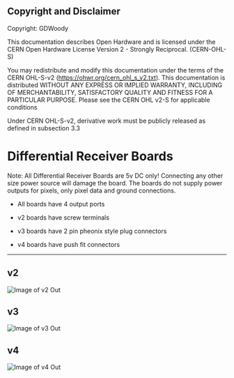 ## Copyright and Disclaimer
Copyright: GDWoody

This documentation describes Open Hardware and is licensed under the CERN Open Hardware License Version 2 - Strongly Reciprocal. (CERN-OHL-S)

You may redistribute and modify this documentation under the terms of the CERN OHL-S-v2 (https://ohwr.org/cern_ohl_s_v2.txt). This documentation is distributed WITHOUT ANY EXPRESS OR IMPLIED WARRANTY, INCLUDING OF MERCHANTABILITY, SATISFACTORY QUALITY AND FITNESS FOR A PARTICULAR PURPOSE. Please see the CERN OHL v2-S for applicable conditions

Under CERN OHL-S-v2, derivative work must be publicly released as defined in subsection 3.3

# Differential Receiver Boards

Note: All Differential Receiver Boards are 5v DC only! Connecting any other size power source will damage the board. The boards do not supply power outputs for pixels, only pixel data and ground connections.


* All boards have 4 output ports

* v2 boards have screw terminals

* v3 boards have 2 pin pheonix style plug connectors

* v4 boards have push fit connectors 
 
---
## v2
![Image of v2
Out](https://github.com/GDWoody/Pixel-Controllers/blob/main/diff_receiver/image/Diff_Recv_v2.png)


## v3
![Image of v3
Out](https://github.com/GDWoody/Pixel-Controllers/blob/main/diff_receiver/image/Diff_Recv_v3.png)


## v4
![Image of v4
Out](https://github.com/GDWoody/Pixel-Controllers/blob/main/diff_receiver/image/Diff_Recv_v4.png)